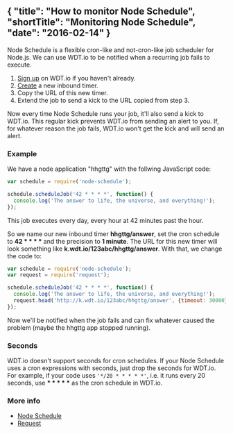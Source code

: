 {
  "title": "How to monitor Node Schedule",
  "shortTitle": "Monitoring Node Schedule",
  "date": "2016-02-14"
}
---
Node Schedule is a flexible cron-like and not-cron-like job scheduler for Node.js. We can use WDT.io to be notified when a recurring job fails to execute.

1. [Sign up](https://wdt.io/signup) on WDT.io if you haven't already.
2. [Create](inbound_timer.html) a new inbound timer.
3. Copy the URL of this new timer.
4. Extend the job to send a kick to the URL copied from step 3.

Now every time Node Schedule runs your job, it'll also send a kick to WDT.io. This regular kick prevents WDT.io from sending an alert to you. If, for whatever reason the job fails, WDT.io won't get the kick and will send an alert.


### Example

We have a node application "hhgttg" with the follwing JavaScript code:

```JavaScript
var schedule = require('node-schedule');

schedule.scheduleJob('42 * * * *', function() {
  console.log('The answer to life, the universe, and everything!');
});
```
This job executes every day, every hour at 42 minutes past the hour.

So we name our new inbound timer **hhgttg/answer**, set the cron schedule to **42 \* \* \* \*** and the precision to **1 minute**. The URL for this new timer will look something like **k.wdt.io/123abc/hhgttg/answer**. With that, we change the code to:

```JavaScript
var schedule = require('node-schedule');
var request = require('request');

schedule.scheduleJob('42 * * * *', function() {
  console.log('The answer to life, the universe, and everything!');
  request.head('http://k.wdt.io/123abc/hhgttg/answer', {timeout: 30000});
});
```
Now we'll be notified when the job fails and can fix whatever caused the problem (maybe the hhgttg app stopped running).


### Seconds

WDT.io doesn't support seconds for cron schedules. If your Node Schedule uses a cron expressions with seconds, just drop the seconds for WDT.io. For example, if your code uses `'*/20 * * * * *'`, i.e. it runs every 20 seconds, use **\* \* \* \* \*** as the cron schedule in WDT.io.


### More info

- [Node Schedule](https://github.com/node-schedule/node-schedule)
- [Request](https://github.com/request/request)
